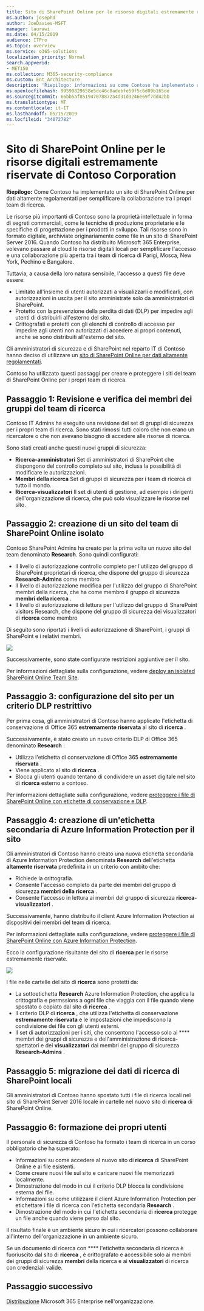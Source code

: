 ```yaml
---
title: Sito di SharePoint Online per le risorse digitali estremamente riservate di Contoso Corporation
ms.author: josephd
author: JoeDavies-MSFT
manager: laurawi
ms.date: 04/15/2019
audience: ITPro
ms.topic: overview
ms.service: o365-solutions
localization_priority: Normal
search.appverid:
- MET150
ms.collection: M365-security-compliance
ms.custom: Ent_Architecture
description: 'Riepilogo: informazioni su come Contoso ha implementato un sito di SharePoint Online per dati altamente regolamentati per semplificare la collaborazione tra i team di ricerca.'
ms.openlocfilehash: 99599829658e5dc46c8adebfe59f5c6d09b165de
ms.sourcegitcommit: 66bb5af851947078872a4d31d3246e69f7dd42bb
ms.translationtype: MT
ms.contentlocale: it-IT
ms.lasthandoff: 05/15/2019
ms.locfileid: "34072782"
---
```

# <a name="sharepoint-online-site-for-highly-confidential-digital-assets-of-the-contoso-corporation"></a>Sito di SharePoint Online per le risorse digitali estremamente riservate di Contoso Corporation

 **Riepilogo:** Come Contoso ha implementato un sito di SharePoint Online per dati altamente regolamentati per semplificare la collaborazione tra i propri team di ricerca.
  
Le risorse più importanti di Contoso sono la proprietà intellettuale in forma di segreti commerciali, come le tecniche di produzione proprietarie e le specifiche di progettazione per i prodotti in sviluppo. Tali risorse sono in formato digitale, archiviate originariamente come file in un sito di SharePoint Server 2016. Quando Contoso ha distribuito Microsoft 365 Enterprise, volevano passare al cloud le risorse digitali locali per semplificare l'accesso e una collaborazione più aperta tra i team di ricerca di Parigi, Mosca, New York, Pechino e Bangalore. 
  
Tuttavia, a causa della loro natura sensibile, l'accesso a questi file deve essere:

- Limitato all'insieme di utenti autorizzati a visualizzarli o modificarli, con autorizzazioni in uscita per il sito amministrate solo da amministratori di SharePoint. 
- Protetto con la prevenzione della perdita di dati (DLP) per impedire agli utenti di distribuirli all'esterno del sito.
- Crittografati e protetti con gli elenchi di controllo di accesso per impedire agli utenti non autorizzati di accedere ai propri contenuti, anche se sono distribuiti all'esterno del sito.

Gli amministratori di sicurezza e di SharePoint nel reparto IT di Contoso hanno deciso di utilizzare un [sito di SharePoint Online per dati altamente regolamentati](teams-sharepoint-online-sites-highly-regulated-data.md).
  
Contoso ha utilizzato questi passaggi per creare e proteggere i siti del team di SharePoint Online per i propri team di ricerca.

## <a name="step-1-reviewed-and-verified-the-members-of-research-team-groups"></a>Passaggio 1: Revisione e verifica dei membri dei gruppi del team di ricerca

Contoso IT Admins ha eseguito una revisione del set di gruppi di sicurezza per i propri team di ricerca. Sono stati rimossi tutti coloro che non erano un ricercatore o che non avevano bisogno di accedere alle risorse di ricerca. 

Sono stati creati anche questi nuovi gruppi di sicurezza:

- **Ricerca-amministratori**  Set di amministratori di SharePoint che dispongono del controllo completo sul sito, inclusa la possibilità di modificare le autorizzazioni.
- **Membri della ricerca**  Set di gruppi di sicurezza per i team di ricerca di tutto il mondo.
- **Ricerca-visualizzatori**  Il set di utenti di gestione, ad esempio i dirigenti dell'organizzazione di ricerca, che può solo visualizzare le risorse nel sito.

## <a name="step-2-created-an-isolated-sharepoint-online-team-site"></a>Passaggio 2: creazione di un sito del team di SharePoint Online isolato 

Contoso SharePoint Admins ha creato per la prima volta un nuovo sito del team denominato **Research**. Sono quindi configurati:

- Il livello di autorizzazione controllo completo per l'utilizzo del gruppo di SharePoint proprietari di ricerca, che dispone del gruppo di sicurezza **Research-Admins** come membro
- Il livello di autorizzazione modifica per l'utilizzo del gruppo di SharePoint membri della ricerca, che ha come membro il gruppo di sicurezza **membri della ricerca** .
- Il livello di autorizzazione di lettura per l'utilizzo del gruppo di SharePoint visitors Research, che dispone del gruppo di sicurezza dei visualizzatori di **ricerca** come membro

Di seguito sono riportati i livelli di autorizzazione di SharePoint, i gruppi di SharePoint e i relativi membri.

![](./media/contoso-sharepoint-online-site-for-highly-confidential-assets/spo-permissions.png)

Successivamente, sono state configurate restrizioni aggiuntive per il sito.

Per informazioni dettagliate sulla configurazione, vedere [deploy an isolated SharePoint Online Team Site](https://docs.microsoft.com/office365/enterprise/deploy-an-isolated-sharepoint-online-team-site).

## <a name="step-3-configured-the-site-for-a-restrictive-dlp-policy"></a>Passaggio 3: configurazione del sito per un criterio DLP restrittivo

Per prima cosa, gli amministratori di Contoso hanno applicato l'etichetta di conservazione di Office 365 **estremamente riservata** al sito di **ricerca** .

Successivamente, è stato creato un nuovo criterio DLP di Office 365 denominato **Research** :

- Utilizza l'etichetta di conservazione di Office 365 **estremamente riservata** . 
- Viene applicato al sito di **ricerca** .
- Blocca gli utenti quando tentano di condividere un asset digitale nel sito di **ricerca** esterno a contoso.

Per informazioni dettagliate sulla configurazione, vedere [proteggere i file di SharePoint Online con etichette di conservazione e DLP](https://docs.microsoft.com/office365/enterprise/protect-sharepoint-online-files-with-office-365-labels-and-dlp).

## <a name="step-4-created-an-azure-information-protection-sub-label-for-the-site"></a>Passaggio 4: creazione di un'etichetta secondaria di Azure Information Protection per il sito

Gli amministratori di Contoso hanno creato una nuova etichetta secondaria di Azure Information Protection denominata **Research** dell'etichetta **altamente riservata** predefinita in un criterio con ambito che:

- Richiede la crittografia.
- Consente l'accesso completo da parte dei membri del gruppo di sicurezza **membri della ricerca** .
- Consente l'accesso in lettura ai membri del gruppo di sicurezza **ricerca-visualizzatori** .

Successivamente, hanno distribuito il client Azure Information Protection ai dispositivi dei membri del team di ricerca.

Per informazioni dettagliate sulla configurazione, vedere [proteggere i file di SharePoint Online con Azure Information Protection](https://docs.microsoft.com/office365/enterprise/protect-sharepoint-online-files-with-azure-information-protection). 

Ecco la configurazione risultante del sito di **ricerca** per le risorse estremamente riservate.

![](./media/contoso-sharepoint-online-site-for-highly-confidential-assets/final-config.png)

I file nelle cartelle del sito di **ricerca** sono protetti da:

- La sottoetichetta **Research** Azure Information Protection, che applica la crittografia e permssions a ogni file che viaggia con il file quando viene spostato o copiato dal sito di **ricerca** .
- Il criterio DLP di **ricerca** , che utilizza l'etichetta di conservazione **estremamente riservata** e le impostazioni che impediscono la condivisione dei file con gli utenti esterni.
- Il set di autorizzazioni per i siti, che consentono l'accesso solo ai **** membri dei gruppi di sicurezza e dell'amministrazione di ricerca-spettatori e dei **visualizzatori** dai membri del gruppo di sicurezza **Research-Admins** .

## <a name="step-5-migrated-the-on-premises-sharepoint-research-data"></a>Passaggio 5: migrazione dei dati di ricerca di SharePoint locali

Gli amministratori di Contoso hanno spostato tutti i file di ricerca locali nel sito di SharePoint Server 2016 locale in cartelle nel nuovo sito di **ricerca** di SharePoint Online.

## <a name="step-6-trained-their-users"></a>Passaggio 6: formazione dei propri utenti 

Il personale di sicurezza di Contoso ha formato i team di ricerca in un corso obbligatorio che ha superato:

- Informazioni su come accedere al nuovo sito di **ricerca** di SharePoint Online e ai file esistenti.
- Come creare nuovi file sul sito e caricare nuovi file memorizzati localmente.
- Dimostrazione del modo in cui il criterio DLP blocca la condivisione esterna dei file.
- Informazioni su come utilizzare il client Azure Information Protection per etichettare i file di ricerca con l'etichetta secondaria **Research** .
- Dimostrazione del modo in cui l'etichetta secondaria di **ricerca** protegge un file anche quando viene perso dal sito.

Il risultato finale è un ambiente sicuro in cui i ricercatori possono collaborare all'interno dell'organizzazione in un ambiente sicuro. 

Se un documento di ricerca con **** l'etichetta secondaria di ricerca è fuoriuscito dal sito di **ricerca** , è crittografato e accessibile solo ai membri dei gruppi di sicurezza **membri** della ricerca e ai **visualizzatori** di ricerca con credenziali valide.

## <a name="next-step"></a>Passaggio successivo

[Distribuzione](deploy-microsoft-365-enterprise.md) Microsoft 365 Enterprise nell'organizzazione.

